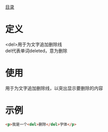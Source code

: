 [目录](../目录.md)

# 定义
\<del\>用于为文字追加删除线\
del代表单词deleted，意为删除

# 使用
用于为文字追加删除线，以突出显示要删除的内容

# 示例
```html
<p>我是一个<del>删除</del>字体</p>
```
